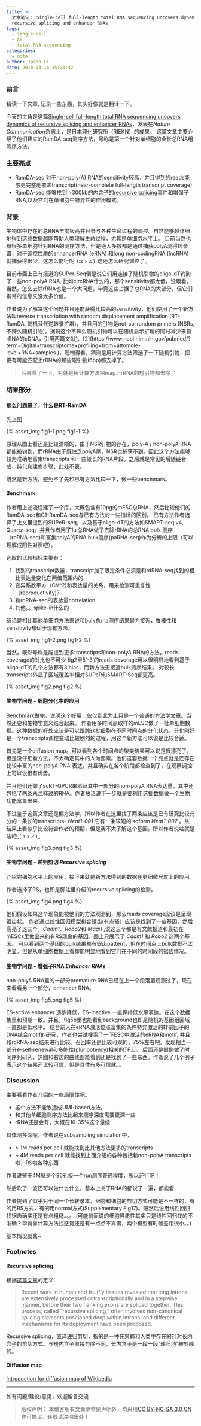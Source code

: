 ```yaml
---
title: >-
  文章笔记： Single-cell full-length total RNA sequencing uncovers dynamics of
  recursive splicing and enhancer RNAs
tags:
  - single-cell
  - AS
  - total RNA sequencing
categories:
  - note
author: Jason Li
date: 2018-03-16 15:20:42
---
```



### 前言
精读一下文章, 记录一些东西，其实好像就是翻译一下。

今天的主角是这篇[Single-cell full-length total RNA sequencing uncovers dynamics of recursive splicing and enhancer RNAs](https://www.ncbi.nlm.nih.gov/pubmed/?term=Single-cell+full-length+total+RNA+sequencing+uncovers+dynamics+of+recursive+splicing+and+enhancer+RNAs)，发表在*Nature Communication*杂志上，是日本理化研究所（RIEKN）的成果。
这篇文章主要介绍了他们建立的RamDA-seq测序方法，号称是第一个针对单细胞的全长总RNA组测序方法。

<!--more-->

### 主要亮点

- RamDA-seq 对于non-poly(A) RNA的sensitivity较高，并且得到的reads能够更完整地覆盖transcript(near-complete full-length transcript coverage)
- RamDA-seq 能够找到 >300kb的内含子的[recursive splicing](#RS)事件和增强子RNA,以及它们在单细胞中特异性的作用模式。

### 背景

生物体中存在的总RNA丰度极高并且参与各种生命过程的调控。自然能够越详细地得到这些数据越能帮助人类理解生命过程，尤其是单细胞水平上。
目前当然也有很多单细胞针对RNA的测序方法，但是绝大多数都是通过捕获polyA测得转录谱，对于调控性质的enhancerRNA (eRNA) 和long non-codingRNA (lncRNA) 就捕获得很少。这怎么能行呢_(:зゝ∠)_这还怎么研究调控了。

目前市面上已有报道的SUPer-Seq倒是说它们用连接了随机引物的oligo-dT钓到了一些non-polyA RNA, 比如circRNA什么的，那个sensitivity都太低，没眼看。当然，怎么去除rRNA也是一个大问题，毕竟这些占据了总RNA的大部分，但它们携带的信息又没太多价值。

作者说为了解决这个问题并且还能获得比较高的sensitivity，他们使用了一个新方法叫reverse transcription with random displacement amplification (RT-RamDA, 随机替代逆转录扩增)，并且用的引物是not-so-random primers (NSRs, 不辣么随机引物)。据说这个不辣么随机引物可以在随机启示扩增的同时减少来自rRNA的cDNA，引用两篇文献[1](https://www.ncbi.nlm.nih.gov/pubmed/?term=Digital+transcriptome+profiling+using+selective+hexamer+priming+for+cDNA+synthesis.)、[2](https://www.ncbi.nlm.nih.gov/pubmed/?term=Digital+transcriptome+profiling+from+attomole-level+RNA+samples.)，嗯懒得看，猜测是用计算方法筛选了一下随机引物，把更有可能匹配上rRNA的那些短引物(6bp)都去掉了。

>后来看了一下，对就是用计算方法把map上rRNA的短引物都去除了

### 结果部分

#### 那么问题来了，什么是RT-RamDA

先上图

{% asset_img fig1-1.png fig1-1 %}

原理从图上看还是比较清晰的，由于NSR引物的存在，poly-A / non-polyA RNA都能被钓到，而rRNA由于既缺乏polyA尾，NSR也捕获不到。因此这个方法能够较为准确地富集transcripts 和一些较长的RNA片段。之后就是常见的后随链合成、纯化和建库步骤，此处不表。

既然是新方法，避免不了先和已有方法比较一下，做一些benchmark。

#### Benchmark

作者用上述流程建了一个库，大概包含有10pg的mESC总RNA，然后比较他们的RamDA-seq和C1-RamDA-seq与已有方法的一些指标的区别。
已有方法作者选择了上文里提到的SUPeR-seq，以及基于oligo-dT的方法如SMART-seq v4, Quartz-seq。并且作者用了1μl总RNA做了去除rRNA的总RNA bulk 测序（rdRNA-seq)和富集polyA的RNA bulk测序(paRNA-seq)作为分析的上限（可以理解成阳性对照吧）。

选取的比较指标主要有：

1. 找到的transcript数量，transcript加了限定条件必须是和rdRNA-seq找到的相比表达量变化在两倍范围内的
2. 变异系数平方（CV^2)和表达量的关系，用来检测可重复性（reproductivity)?
3. 和rdRNA-seq的表达量correlation
4. 其他。。spike-in什么的

结论是相比其他单细胞方法来说和bulk总rna测序结果最为接近，鲁棒性和sensitivity都优于现有方法。

{% asset_img fig1-2.png fig1-2 %}

当然，既然号称是能提到更多transcripts和non-polyA RNA的方法，reads coverage的对比也不可少
fig2里5‘-3‘的reads coverage可以很明显地看到基于oligo-dT的几个方法都有3’bias，而新方法更接近bulk测序结果。
对较长transcripts外显子区域覆盖率相对SUPeR和SMART-Seq都更高。

{% asset_img fig2.png fig2 %}

#### 生物学问题 - 细胞分化中的应用

Benchmark做完，说明这个好用，仅仅到此为止只是一个普通的方法学文章。当然还要和生物学意义结合起来。
作者用多时间点取样的mESC做了一批单细胞数据。这种数据的好处应该是可以跟踪这批细胞在不同时间点的分化状态。分化刚好是一个transcripts调控变动比较剧烈的过程，用这个新方法可以说是比较合适。

首先是一个diffusion map。可以看到各个时间点的聚类结果可以说是很漂亮了，但是没仔细看方法，不太确定其中的人为因素。他们这套数据一个亮点就是还存在比较丰富的non-polyA RNA 表达，并且确实在各个阶段都检查到了，在观察调控上可以说很有优势。

并且他们还做了scRT-QPCR来验证其中一部分的non-polyA RNA表达量，其中还包括了两条未注释过的RNA。作者放话说下一步就是要利用这批数据做一个生物功能富集出来。

不过鉴于这篇文章还是偏方法学，所以作者在这里找了两条应该是已有研究比较充分的一条长的transcripts- *Neat1-001* 它有一条较短的isoform *Neat1-002* 。从结果上看似乎比较符合作者的预期，但是我不太了解这个基因，所以作者说啥就是啥吧_(:зゝ∠)_

{% asset_img fig3.png fig3 %}

#### 生物学问题 - 递归剪切 *Recursive splicing*

介绍完细胞水平上的应用，接下来就是新方法得到的数据在更细微尺度上的应用。

作者选择了RS，也即是脚注里介绍的recursive splicing的检测。

{% asset_img fig4.png fig4 %}

他们假设如果这个现象能被他们的方法观测到，那么reads coverage应该是呈现锯齿状。
作者通过线性回归模型拟合锯齿(有点骚）应该是找到了一些基因，然后高亮了这三个，*Cadm1*、*Robo2*和 *Magi1* ,说这三个都是有文献报道和最初在mESCs里做出来的有RS现象的基因。图上只展示了 *Cadm1* 和 *Robo2* 这两个基因。
可以看到两个基因的bulk结果都有锯齿pattern，但在时间点上bulk数据不太明显。但是从单细胞数据上看却能明显地看到它们在不同的时间段的锯齿情况。

#### 生物学问题 - 增强子RNA *Enhancer RNAs*

non-polyA RNA里的一部分premature RNA已经在上一个段落里观测过了，现在来看看另一个部分，enhancer RNA。

{% asset_img fig5.png fig5 %}

ES-active enhancer 逐步降低，ES-inactive 一直保持低水平表达。在这个数据集里和预期一致。并且，fig5b里也能看到background也即是随机的基因组区域一直都是低水平。
结合前人在eRNA激活位点富集的条件特异激活的转录因子的DNA结合motif的研究，作者也尝试搜索了一下ESC中激活的eRNA和motif, 并且和rdRNA-seq结果进行比较。召回率还是比较可观的，75%左右吧。发现相当一部分在self-renewal和多能性(pluripotency)相关的TF上。
后面还是照例做了时间序列研究，热图和右边的曲线图能看到还是找到了一些东西。作者说了几个例子表示这个结果还比较可信，但是具体有多可信就。。

### Discussion

主要看看作者介绍的一些局限性吧。

- 这个方法不能改造成UMI-based方法。
- 和其他单细胞测序方法比起来测序深度需要更深一些 
- rRNA还是会有，大概在10-35%这个量级

具体测多深呢，作者说在subsampling simulation中，
- \> 1M reads per cell 就能找到比其他方法更多的transcripts
- ~ 4M reads per cell 就能找到上面介绍的各种包括新non-polyA transcripts啦，RS啦各种东西

作者说鉴于4M就是个96孔板一个run测序普通程度，所以还行吧！

然后吹了一波还可以做什么什么，基本上关于RNA的都说了一遍，都能看

作者提到了似乎对于同一个长转录本，细胞和细胞的剪切方式可能是不一样的，有的用RS方式，有的用normal方式(Supplementary Fig17)。嗯然后说用线性回归找锯齿确实还是有点粗糙。。。
(可能前面说的细胞异质性其实只是线性回归找的不准确？毕竟靠计算方法找感觉还是有一点点不靠谱，两个模型有时候差距很小。。)

基本情况就酱~

### Footnotes
#### Recursive splicing <span id = "RS">  </span>
根据[这篇文章](https://www.ncbi.nlm.nih.gov/pmc/articles/PMC5126111/)的定义:
>Recent work in human and fruitfly tissues revealed that long introns are extensively processed cotranscriptionally and in a stepwise manner, before their two flanking exons are spliced together. This process, called “recursive splicing,” often involves non-canonical splicing elements positioned deep within introns, and different mechanisms for its deployment have been proposed. 

Recursive splicing，直译递归剪切，指的是一种在果蝇和人类中存在的针对长内含子的剪切方式。与短内含子直接剪除不同，长内含子是一段一段“递归地”被剪除的。

#### Diffusion map
[Introduction for diffusion map of Wikipedia](https://en.wikipedia.org/wiki/Diffusion_map)



---
如有问题/建议/意见，欢迎留言交流
>版权声明： 本博客所有文章除特别声明外，均采用[CC BY-NC-SA 3.0 CN](https://creativecommons.org/licenses/by-nc-sa/3.0/cn/deed.zh)许可协议。转载请注明出处！